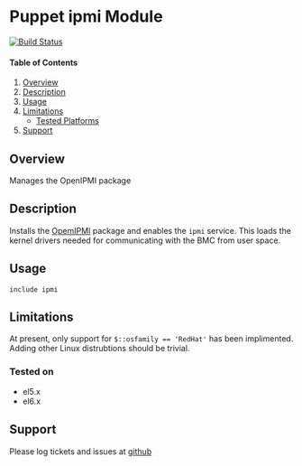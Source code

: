 Puppet ipmi Module
=========================

[![Build Status](https://travis-ci.org/jhoblitt/puppet-ipmi.png)](https://travis-ci.org/jhoblitt/puppet-ipmi)


#### Table of Contents

1. [Overview](#overview)
2. [Description](#description)
3. [Usage](#usage)
4. [Limitations](#limitations)
    * [Tested Platforms](#tested-platforms)
5. [Support](#support)


Overview
--------

Manages the OpenIPMI package


Description
-----------

Installs the [OpemIPMI](http://openipmi.sourceforge.net/) package and enables
the `ipmi` service.  This loads the kernel drivers needed for communicating
with the BMC from user space.


Usage
-----

    include ipmi


Limitations
-----------

At present, only support for `$::osfamily == 'RedHat'` has been implimented.
Adding other Linux distrubtions should be trivial.

### Tested on

* el5.x
* el6.x


Support
-------

Please log tickets and issues at
[github](https://github.com/jhoblitt/puppet-ipmi/issues)


